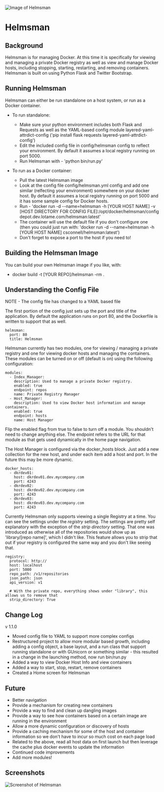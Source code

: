 ![Image of Helmsman](http://s25.postimg.org/43rneebqj/helmsman.png)

Helmsman
==========================

Background
----------

Helmsman is for managing Docker.  At this time it is specifically for viewing and managing a private Docker registry as well as view and manage Docker hosts, including stopping, starting, restarting, and removing containers.  Helmsman is built on using Python Flask and Twitter Bootstrap.


Running Helmsman
----------------

Helmsman can either be run standalone on a host system, or run as a Docker container.

* To run standalone:
  * Make sure your python environment includes both Flask and Requests as well as the YAML-based config module layered-yaml-attrdict-config ('pip install flask requests layered-yaml-attrdict-config')
  * Edit the included config file in config/helmsman config to reflect your environment.  By default it assumes a local registry running on port 5000.
  * Run Helmsman with - 'python bin/run.py'

* To run as a Docker container:
  * Pull the latest Helmsman image
  * Look at the config file config/helmsman.yml config and add one similar (relfecting your environment) somewhere on your docker host.  By default it assumes a local registry running on port 5000 and it has some sample config for Docker hosts.
  * Run - 'docker run -d  --name=helmsman -h [YOUR HOST NAME] -v [HOST DIRECTORY FOR CONFIG FILE]:/opt/docker/helmsman/config depot.dev.lotame.com/helmsman:latest'
  * The container will use the default file if you don't configure one (then you could just run with: 'docker run -d  --name=helmsman -h [YOUR HOST NAME] csconnell/helmsman:latest')
  * Don't forget to expose a port to the host if you need to!

Building the Helmsman Image
---------------------------

You can build your own Helmsman image if you like, with:

* docker build -t [YOUR REPO]/helmsman -rm .


Understanding the Config File
------------------------------

NOTE - The config file has changed to a YAML based file

The first portion of the config just sets up the port and title of the application.  By default the application runs on port 80, and the Dockerfile is written to support that as well.

``` 
helmsman:
  port: 80
  title: Helmsman
```

Helmsman currently has two modules, one for viewing / managing a private registry and one for viewing docker hosts and managing the containers.  These modules can be turned on or off (default is on) using the following configuration:

```
modules:
  - Index_Manager:
    description: Used to manage a private Docker registry.
    enabled: true
    endpoint: repos
    name: Private Registry Manager
  - Host_Manager:
    description: Used to view Docker host information and manage containers.
    enabled: true
    endpoint: hosts
    name: Host Manager
```
Flip the enabled flag from true to false to turn off a module.  You shouldn't need to change anything else.  The endpoint refers to the URL for that module as that gets used dynamically in the home page navigation.

The Host Manager is configured via the docker_hosts block.  Just add a new collection for the new host, and under each item add a host and port.  In the future this may be more dynamic.

```
docker_hosts:
  - dkrdev01:
    host: dkrdev01.dev.mycompany.com
    port: 4243 
  - dkrdev02:
    host: dkrdev02.dev.mycompany.com
    port: 4243
  - dkrdev03:
    host: dkrdev03.dev.mycompany.com
    port: 4243
```

Currently Helmsman only supports viewing a single Registry at a time.  You can see the settings under the *registry* setting.  The settings are pretty self explanatory with the exception of the *strip directory* setting.  That one was introduced as otherwise all of the repositories would show up as 'library/[repo name]', which I didn't like.  This feature allows you to strip that out if your registry is configured the same way and you don't like seeing that.


```
registry:
  protocol: http://
  host: localhost
  port: 5000
  repo_path: /v1/repositories
  json_path: json
  api_version: v1

  # With the private repo, everything shows under "library", this allows us to remove that
  strip_directory: True
```

Change Log
----------

v 1.1.0

* Moved config file to YAML to support more complex configs
* Restructured project to allow more modular based growth, including adding a config object, a base layout, and a run class that support running standalone or with GUnicorn or something similar - this resulted in a change in the launching method, now run bin/run.py
* Added a way to view Docker Host Info and view containers
* Added a way to start, stop, restart, remove containers
* Created a Home screen for Helmsman
 
Future
------

* Better navigation
* Provide a mechanism for creating new containers
* Provide a way to find and clean up dangling images
* Provide a way to see how containers based on a certain image are running in the environment
* Allow a more dynamic configuration or discovery of hosts
* Provide a caching mechanism for some of the host and container information so we don't have to incur so much cost on each page load
* Related to the above, read all host data on first launch but then leverage the cache plus docker events to update the information
* Continued code improvements
* Add more modules!

Screenshots
-----------

![Screenshot of Helmsman](http://s25.postimg.org/4f93r5s6n/Helmsman_screenshot.png)